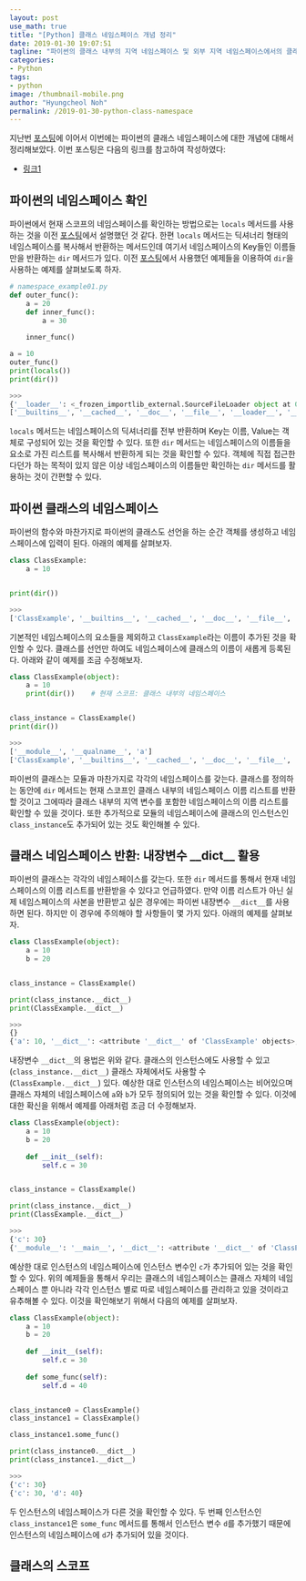 ```yaml
---
layout: post
use_math: true
title: "[Python] 클래스 네임스페이스 개념 정리"
date: 2019-01-30 19:07:51
tagline: "파이썬의 클래스 내부의 지역 네임스페이스 및 외부 지역 네임스페이스에서의 클래스 이름에 대한 개념 정리"
categories:
- Python
tags:
- python
image: /thumbnail-mobile.png
author: "Hyungcheol Noh"
permalink: /2019-01-30-python-class-namespace
---
```


지난번 [포스팅](https://hcnoh.github.io/2019-01-30-python-namespace)에 이어서 이번에는 파이썬의 클래스 네임스페이스에 대한 개념에 대해서 정리해보았다. 이번 포스팅은 다음의 링크를 참고하여 작성하였다:
- [링크1](https://wikidocs.net/1743)

## 파이썬의 네임스페이스 확인
파이썬에서 현재 스코프의 네임스페이스를 확인하는 방법으로는 `locals` 메서드를 사용하는 것을 이전 [포스팅](https://hcnoh.github.io/2019-01-30-python-namespace)에서 설명했던 것 같다. 한편 `locals` 메서드는 딕셔너리 형태의 네임스페이스를 복사해서 반환하는 메서드인데 여기서 네임스페이스의 Key들인 이름들만을 반환하는 `dir` 메서드가 있다. 이전 [포스팅](https://hcnoh.github.io/2019-01-30-python-namespace)에서 사용했던 예제들을 이용하여 `dir`을 사용하는 예제를 살펴보도록 하자.

```python
# namespace_example01.py
def outer_func():
    a = 20
    def inner_func():
        a = 30
    
    inner_func()

a = 10
outer_func()
print(locals())
print(dir())

>>>
{'__loader__': <_frozen_importlib_external.SourceFileLoader object at 0x7fa44f28bc18>, '__spec__': None, 'outer_func': <function outer_func at 0x7fa44f2c2f28>, '__name__': '__main__', '__package__': None, '__file__': 'namespace_example01.py', '__cached__': None, '__builtins__': <module 'builtins' (built-in)>, 'a': 10, '__doc__': None}                 
['__builtins__', '__cached__', '__doc__', '__file__', '__loader__', '__name__', '__package__', '__spec__', 'a', 'outer_func']
```

`locals` 메서드는 네임스페이스의 딕셔너리를 전부 반환하며 Key는 이름, Value는 객체로 구성되어 있는 것을 확인할 수 있다. 또한 `dir` 메서드는 네임스페이스의 이름들을 요소로 가진 리스트를 복사해서 반환하게 되는 것을 확인할 수 있다. 객체에 직접 접근한다던가 하는 목적이 있지 않은 이상 네임스페이스의 이름들만 확인하는 `dir` 메서드를 활용하는 것이 간편할 수 있다.

## 파이썬 클래스의 네임스페이스
파이썬의 함수와 마찬가지로 파이썬의 클래스도 선언을 하는 순간 객체를 생성하고 네임스페이스에 입력이 된다. 아래의 예제를 살펴보자.

```python
class ClassExample:
    a = 10


print(dir())

>>>
['ClassExample', '__builtins__', '__cached__', '__doc__', '__file__', '__loader__', '__name__', '__package__', '__spec__']
```

기본적인 네임스페이스의 요소들을 제외하고 `ClassExample`라는 이름이 추가된 것을 확인할 수 있다. 클래스를 선언만 하여도 네임스페이스에 클래스의 이름이 새롭게 등록된다. 아래와 같이 예제를 조금 수정해보자.

```python
class ClassExample(object):
    a = 10
    print(dir())    # 현재 스코프: 클래스 내부의 네임스페이스


class_instance = ClassExample()
print(dir())

>>>
['__module__', '__qualname__', 'a']
['ClassExample', '__builtins__', '__cached__', '__doc__', '__file__', '__loader__', '__name__', '__package__', '__spec__', 'class_instance']
```

파이썬의 클래스는 모듈과 마찬가지로 각각의 네임스페이스를 갖는다. 클래스를 정의하는 동안에 `dir` 메서드는 현재 스코프인 클래스 내부의 네임스페이스 이름 리스트를 반환할 것이고 그에따라 클래스 내부의 지역 변수를 포함한 네임스페이스의 이름 리스트를 확인할 수 있을 것이다. 또한 추가적으로 모듈의 네임스페이스에 클래스의 인스턴스인 `class_instance`도 추가되어 있는 것도 확인해볼 수 있다.

## 클래스 네임스페이스 반환: 내장변수 \_\_dict\_\_ 활용
파이썬의 클래스는 각각의 네임스페이스를 갖는다. 또한 `dir` 메서드를 통해서 현재 네임스페이스의 이름 리스트를 반환받을 수 있다고 언급하였다. 만약 이름 리스트가 아닌 실제 네임스페이스의 사본을 반환받고 싶은 경우에는 파이썬 내장변수 `__dict__`를 사용하면 된다. 하지만 이 경우에 주의해야 할 사항들이 몇 가지 있다. 아래의 예제를 살펴보자.

```python
class ClassExample(object):
    a = 10
    b = 20


class_instance = ClassExample()

print(class_instance.__dict__)
print(ClassExample.__dict__)

>>>
{}
{'a': 10, '__dict__': <attribute '__dict__' of 'ClassExample' objects>, 'b': 20, '__doc__': None, '__module__': '__main__', '__weakref__': <attribute '__weakref__' of 'ClassExample' objects>}
```

내장변수 `__dict__`의 용법은 위와 같다. 클래스의 인스턴스에도 사용할 수 있고(`class_instance.__dict__`) 클래스 자체에서도 사용할 수(`ClassExample.__dict__`) 있다. 예상한 대로 인스턴스의 네임스페이스는 비어있으며 클래스 자체의 네임스페이스에 `a`와 `b`가 모두 정의되어 있는 것을 확인할 수 있다. 이것에 대한 확신을 위해서 예제를 아래처럼 조금 더 수정해보자.

```python
class ClassExample(object):
    a = 10
    b = 20
    
    def __init__(self):
        self.c = 30


class_instance = ClassExample()

print(class_instance.__dict__)
print(ClassExample.__dict__)

>>>
{'c': 30}
{'__module__': '__main__', '__dict__': <attribute '__dict__' of 'ClassExample' objects>, '__weakref__': <attribute '__weakref__' of 'ClassExample' objects>, 'b': 20, '__init__': <function ClassExample.__init__ at 0x7f1cae105840>, '__doc__': None, 'a': 10}
```

예상한 대로 인스턴스의 네임스페이스에 인스턴스 변수인 `c`가 추가되어 있는 것을 확인할 수 있다. 위의 예제들을 통해서 우리는 클래스의 네임스페이스는 클래스 자체의 네임스페이스 뿐 아니라 각각 인스턴스 별로 따로 네임스페이스를 관리하고 있을 것이라고 유추해볼 수 있다. 이것을 확인해보기 위해서 다음의 예제를 살펴보자.

```python
class ClassExample(object):
    a = 10
    b = 20
    
    def __init__(self):
        self.c = 30
    
    def some_func(self):
        self.d = 40


class_instance0 = ClassExample()
class_instance1 = ClassExample()

class_instance1.some_func()

print(class_instance0.__dict__)
print(class_instance1.__dict__)

>>>
{'c': 30}  
{'c': 30, 'd': 40}
```

두 인스턴스의 네임스페이스가 다른 것을 확인할 수 있다. 두 번째 인스턴스인 `class_instance1`은 `some_func` 메서드를 통해서 인스턴스 변수 `d`를 추가했기 때문에 인스턴스의 네임스페이스에 `d`가 추가되어 있을 것이다.

## 클래스의 스코프
